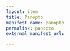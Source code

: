 ```yaml
---
layout: item
title: Panopto
manifest_name: panopto
permalink: panopto
external_manifest_url: 

---
```

<!-- Add an essay or interpretive material below this line,
using HTML or markdown.  Do not modify this file above this line -->
